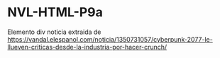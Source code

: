 # NVL-HTML-P9a
Elemento div
noticia extraida de https://vandal.elespanol.com/noticia/1350731057/cyberpunk-2077-le-llueven-criticas-desde-la-industria-por-hacer-crunch/
